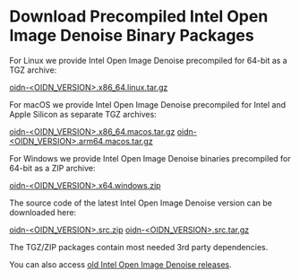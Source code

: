 Download Precompiled Intel Open Image Denoise Binary Packages
=============================================================

For Linux we provide Intel Open Image Denoise precompiled for 64-bit as a TGZ
archive:

[oidn-<OIDN_VERSION>.x86_64.linux.tar.gz](https://github.com/OpenImageDenoise/oidn/releases/download/v<OIDN_VERSION>/oidn-<OIDN_VERSION>.x86_64.linux.tar.gz)

For macOS we provide Intel Open Image Denoise precompiled for Intel and Apple Silicon as separate TGZ archives:

[oidn-<OIDN_VERSION>.x86_64.macos.tar.gz](https://github.com/OpenImageDenoise/oidn/releases/download/v<OIDN_VERSION>/oidn-<OIDN_VERSION>.x86_64.macos.tar.gz)
[oidn-<OIDN_VERSION>.arm64.macos.tar.gz](https://github.com/OpenImageDenoise/oidn/releases/download/v<OIDN_VERSION>/oidn-<OIDN_VERSION>.arm64.macos.tar.gz)

For Windows we provide Intel Open Image Denoise binaries precompiled for 64-bit as a ZIP archive:

[oidn-<OIDN_VERSION>.x64.windows.zip](https://github.com/OpenImageDenoise/oidn/releases/download/v<OIDN_VERSION>/oidn-<OIDN_VERSION>.x64.windows.zip)

The source code of the latest Intel Open Image Denoise version can be downloaded here:

[oidn-<OIDN_VERSION>.src.zip](https://github.com/OpenImageDenoise/oidn/releases/download/v<OIDN_VERSION>/oidn-<OIDN_VERSION>.src.zip)
[oidn-<OIDN_VERSION>.src.tar.gz](https://github.com/OpenImageDenoise/oidn/releases/download/v<OIDN_VERSION>/oidn-<OIDN_VERSION>.src.tar.gz)

The TGZ/ZIP packages contain most needed 3rd party dependencies.

You can also access [old Intel Open Image Denoise releases](https://github.com/OpenImageDenoise/oidn/releases).
